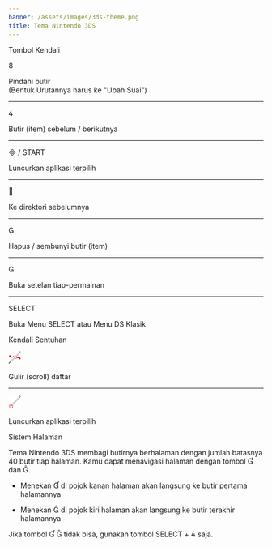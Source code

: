 ```yaml
---
banner: /assets/images/3ds-theme.png
title: Tema Nintendo 3DS
---
```


<div id="button-controls" class="section-title">Tombol Kendali</div>
<div class="section-body">
    <div class="button-action-group">
        <p class="button-action button">&#xE079;</p>
        <p class="button-action-text">Pindahi butir<br>(Bentuk Urutannya harus ke "Ubah Suai")</p>
    </div>
    <hr>
    <div class="button-action-group">
        <p class="button-action button">&#xE07E;</p>
        <p class="button-action-text">Butir (item) sebelum / berikutnya</p>
    </div>
    <hr>
    <div class="button-action-group">
        <p class="button-action"><span class="button">&#xE000; /</span> START</p>
        <p class="button-action-text">Luncurkan aplikasi terpilih</p>
    </div>
    <hr>
    <div class="button-action-group">
        <p class="button-action button">&#xE001;</p>
        <p class="button-action-text">Ke direktori sebelumnya</p>
    </div>
    <hr>
    <div class="button-action-group">
        <p class="button-action button">&#xE002;</p>
        <p class="button-action-text">Hapus / sembunyi butir (item)</p>
    </div>
    <hr>
    <div class="button-action-group">
        <p class="button-action button">&#xE003;</p>
        <p class="button-action-text">Buka setelan tiap-permainan</p>
    </div>
    <hr>
    <div class="button-action-group">
        <p class="button-action">SELECT</p>
        <p class="button-action-text">Buka Menu SELECT atau Menu DS Klasik</p>
    </div>
</div>

<div id="touch-controls" class="section-title">Kendali Sentuhan</div>
<div class="section-body">
    <div class="button-action-group">
        <p class="button-action"><img src="/assets/images/left-right.png"></p>
        <p class="button-action-text">Gulir (scroll) daftar</p>
    </div>
    <hr>
    <div class="button-action-group">
        <p class="button-action"><img src="/assets/images/tap.png"></p>
        <p class="button-action-text">Luncurkan aplikasi terpilih</p>
    </div>
    <!-- <hr>
    <div>
        <p>
            If the Sort Method is set to "Custom", you can drag the icon up to move it.
        </p>
    </div> -->
</div>

<div id="page-system" class="section-title">Sistem Halaman</div>
<div class="section-body">
    <p>
        Tema Nintendo 3DS membagi butirnya berhalaman dengan jumlah batasnya 40 butir tiap halaman. Kamu dapat menavigasi halaman dengan tombol &#xE004; dan &#xE005;.
    </p>
    <ul>
        <li><p>Menekan &#xE004; di pojok kanan halaman akan langsung ke butir pertama halamannya</p></li>
        <li><p>Menekan &#xE005; di pojok kiri halaman akan langsung ke butir terakhir halamannya</p></li>
    </ul>
    <p>
        Jika tombol &#xE004; &#xE005; tidak bisa, gunakan tombol SELECT + &#xE07E; saja.
    </p>
</div>
